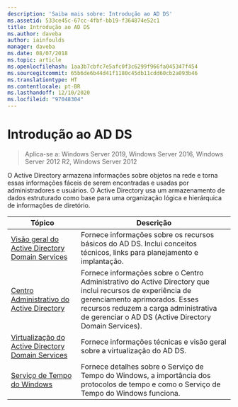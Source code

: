 ```yaml
---
description: 'Saiba mais sobre: Introdução ao AD DS'
ms.assetid: 533ce45c-67cc-4fbf-bb19-f364874e52c1
title: Introdução ao AD DS
ms.author: daveba
author: iainfoulds
manager: daveba
ms.date: 08/07/2018
ms.topic: article
ms.openlocfilehash: 1aa3b7cbfc7e5afc0f3c6299f966fa045347f454
ms.sourcegitcommit: 65b6de6b44d41f1180c45db11cdd60cb2a093b46
ms.translationtype: HT
ms.contentlocale: pt-BR
ms.lasthandoff: 12/10/2020
ms.locfileid: "97048304"
---
```

# <a name="ad-ds-getting-started"></a>Introdução ao AD DS

>Aplica-se a: Windows Server 2019, Windows Server 2016, Windows Server 2012 R2, Windows Server 2012

O Active Directory armazena informações sobre objetos na rede e torna essas informações fáceis de serem encontradas e usadas por administradores e usuários. O Active Directory usa um armazenamento de dados estruturado como base para uma organização lógica e hierárquica de informações de diretório.

| Tópico | Descrição |
| --------- | --------- |
| [Visão geral do Active Directory Domain Services](../ad-ds/get-started/virtual-dc/Active-Directory-Domain-Services-Overview.md) | Fornece informações sobre os recursos básicos do AD DS. Inclui conceitos técnicos, links para planejamento e implantação.|
| [Centro Administrativo do Active Directory](../ad-ds/get-started/adac/Active-Directory-Administrative-Center.md) | Fornece informações sobre o Centro Administrativo do Active Directory que inclui recursos de experiência de gerenciamento aprimorados. Esses recursos reduzem a carga administrativa de gerenciar o AD DS (Active Directory Domain Services).|
| [Virtualização do Active Directory Domain Services](../ad-ds/get-started/virtual-dc/Active-Directory-Domain-Services-Virtualization.md) | Fornece informações técnicas e visão geral sobre a virtualização do AD DS.|
| [Serviço de Tempo do Windows](../../networking/windows-time-service/Windows-Time-Service.md) | Fornece detalhes sobre o Serviço de Tempo do Windows, a importância dos protocolos de tempo e como o Serviço de Tempo do Windows funciona.|
